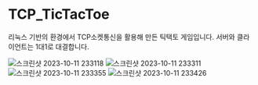 ﻿# TCP_TicTacToe

리눅스 기반의 환경에서 TCP소켓통신을 활용해 만든 틱택토 게임입니다.
서버와 클라이언트는 1대1로 대결합니다.

![스크린샷 2023-10-11 233118](https://github.com/GangHo/TCP_TicTacToe/assets/123044407/5a4d8587-8346-4566-bb05-c758beaca285)
![스크린샷 2023-10-11 233311](https://github.com/GangHo/TCP_TicTacToe/assets/123044407/4f4527ef-783e-4520-8f03-707c44a3c350)
![스크린샷 2023-10-11 233355](https://github.com/GangHo/TCP_TicTacToe/assets/123044407/fac17c29-a2b2-4f9d-b20e-3004fb50586a)
![스크린샷 2023-10-11 233426](https://github.com/GangHo/TCP_TicTacToe/assets/123044407/83118348-b55e-4633-beae-b30e592a37a6)

